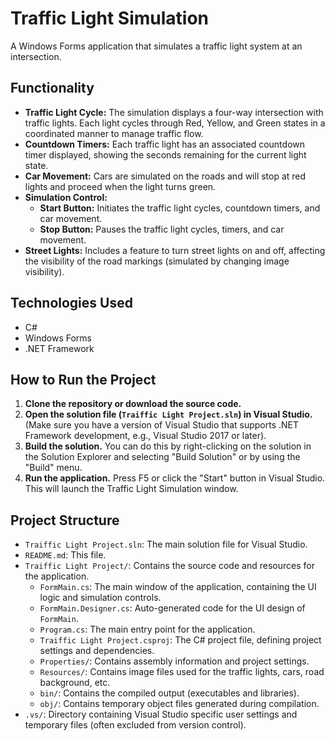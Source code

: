 # Traffic Light Simulation

A Windows Forms application that simulates a traffic light system at an intersection.

## Functionality

*   **Traffic Light Cycle:** The simulation displays a four-way intersection with traffic lights. Each light cycles through Red, Yellow, and Green states in a coordinated manner to manage traffic flow.
*   **Countdown Timers:** Each traffic light has an associated countdown timer displayed, showing the seconds remaining for the current light state.
*   **Car Movement:** Cars are simulated on the roads and will stop at red lights and proceed when the light turns green.
*   **Simulation Control:**
    *   **Start Button:** Initiates the traffic light cycles, countdown timers, and car movement.
    *   **Stop Button:** Pauses the traffic light cycles, timers, and car movement.
*   **Street Lights:** Includes a feature to turn street lights on and off, affecting the visibility of the road markings (simulated by changing image visibility).

## Technologies Used

*   C#
*   Windows Forms
*   .NET Framework

## How to Run the Project

1.  **Clone the repository or download the source code.**
2.  **Open the solution file (`Traiffic Light Project.sln`) in Visual Studio.** (Make sure you have a version of Visual Studio that supports .NET Framework development, e.g., Visual Studio 2017 or later).
3.  **Build the solution.** You can do this by right-clicking on the solution in the Solution Explorer and selecting "Build Solution" or by using the "Build" menu.
4.  **Run the application.** Press F5 or click the "Start" button in Visual Studio. This will launch the Traffic Light Simulation window.

## Project Structure

*   `Traiffic Light Project.sln`: The main solution file for Visual Studio.
*   `README.md`: This file.
*   `Traiffic Light Project/`: Contains the source code and resources for the application.
    *   `FormMain.cs`: The main window of the application, containing the UI logic and simulation controls.
    *   `FormMain.Designer.cs`: Auto-generated code for the UI design of `FormMain`.
    *   `Program.cs`: The main entry point for the application.
    *   `Traiffic Light Project.csproj`: The C# project file, defining project settings and dependencies.
    *   `Properties/`: Contains assembly information and project settings.
    *   `Resources/`: Contains image files used for the traffic lights, cars, road background, etc.
    *   `bin/`: Contains the compiled output (executables and libraries).
    *   `obj/`: Contains temporary object files generated during compilation.
*   `.vs/`: Directory containing Visual Studio specific user settings and temporary files (often excluded from version control).
